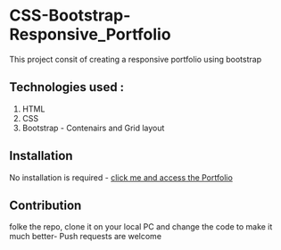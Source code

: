# CSS-Bootstrap-Responsive_Portfolio

This project consit of creating a responsive portfolio using bootstrap

## Technologies used :
 1. HTML
 2. CSS
 3. Bootstrap - Contenairs and Grid layout


## Installation
No installation is required - [click me and access the Portfolio](https://christiankapita.github.io/CSS-Bootstrap-Responsive_Portfolio/)

## Contribution
folke the repo, clone it on your local PC and change the code to make it much better- Push requests are welcome

